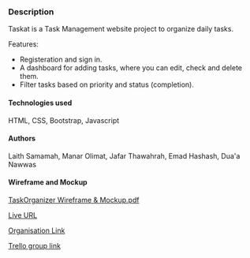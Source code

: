 ### Description

Taskat is a Task Management website project to organize daily tasks.

Features:

- Registeration and sign in.
- A dashboard for adding tasks, where you can edit, check and delete them.
- Filter tasks based on priority and status (completion).
 <h4> Technologies used </h4>

HTML, CSS, Bootstrap, Javascript

<h4> Authors</h4>

Laith Samamah, Manar Olimat, Jafar Thawahrah, Emad Hashash, Dua'a Nawwas

<h4> Wireframe and Mockup </h4>

[TaskOrganizer Wireframe & Mockup.pdf](https://github.com/JafarThwahrah/Task-Organizer/files/9438339/TaskOrganizer.Wireframe.Mockup.pdf)


[Live URL](https://jafarthwahrah.github.io/Task-Organizer/)

[Organisation Link](https://github.com/Task-organizer-group-2/Task-organizer#task-organizer)

[Trello group link](https://trello.com/b/S7YLUtou/task-management-project)



